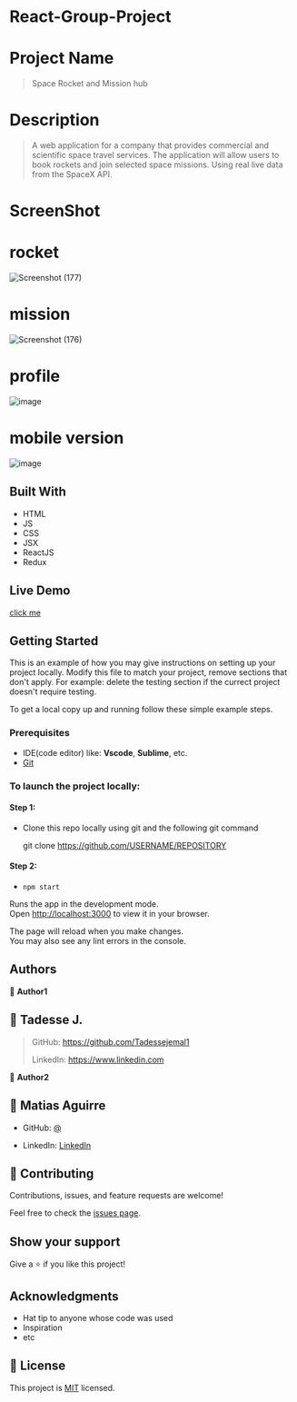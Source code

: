 # React-Group-Project
# Project Name

> Space Rocket and Mission hub

# Description

>  A web application for a company that provides commercial and scientific space travel services. The application will allow users to book rockets and join selected space missions. Using real live data from the SpaceX API.
# ScreenShot
# rocket
![Screenshot (177)](https://user-images.githubusercontent.com/85793292/193104511-83c083ed-166d-485e-866c-194824eaee0c.png)
# mission
![Screenshot (176)](https://user-images.githubusercontent.com/85793292/193104730-ea577f23-191d-4ea6-8b0f-995bf5381bae.png)
# profile
![image](https://user-images.githubusercontent.com/85793292/193104824-a6f363ff-1c5f-4f3e-b887-01ad1cbcd811.png)
# mobile version 
![image](https://user-images.githubusercontent.com/85793292/193104963-427df205-64fd-4431-b8cc-fbff21e22ec7.png)

## Built With

- HTML
- JS
- CSS
- JSX
- ReactJS
- Redux

## Live Demo

[click me](https://dev--frabjous-biscotti-e42308.netlify.app/)

## Getting Started

This is an example of how you may give instructions on setting up your project locally. Modify this file to match your project, remove sections that don't apply. For example: delete the testing section if the currect project doesn't require testing.

To get a local copy up and running follow these simple example steps.

### Prerequisites
 - IDE(code editor) like: **Vscode**, **Sublime**, etc.  
 - [Git](https://www.linode.com/docs/guides/how-to-install-git-on-linux-mac-and-windows/)


### To launch the project locally:

#### Step 1:
- Clone this repo locally using git and the following git command

  git clone https://github.com/USERNAME/REPOSITORY

#### Step 2:

- `npm start`

Runs the app in the development mode.\
Open [http://localhost:3000](http://localhost:3000) to view it in your browser.

The page will reload when you make changes.\
You may also see any lint errors in the console.
## Authors

👤 **Author1**

## 👤 Tadesse J.

  > GitHub: https://github.com/Tadessejemal1 
  > 
  > LinkedIn: https://www.linkedin.com

👤 **Author2**

## 👤 Matias Aguirre

- GitHub: [@](https://github.com/LokurasRlz)

- LinkedIn: [LinkedIn](https://www.linkedin.com/in/)

## 🤝 Contributing

Contributions, issues, and feature requests are welcome!

Feel free to check the [issues page](../../issues/).

## Show your support

Give a ⭐️ if you like this project!

## Acknowledgments

- Hat tip to anyone whose code was used
- Inspiration
- etc

## 📝 License

This project is [MIT](./MIT.md) licensed.
